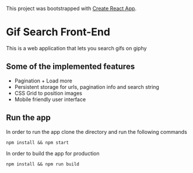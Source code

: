 This project was bootstrapped with [Create React App](https://github.com/facebook/create-react-app).

# Gif Search Front-End

This is a web application that lets you search gifs on giphy

## Some of the implemented features

* Pagination + Load more
* Persistent storage for urls, pagination info and search string
* CSS Grid to position images
* Mobile friendly user interface


## Run the app

In order to run the app clone the directory and run the following commands
```console
npm install && npm start
```

In order to build the app for production
```console
npm install && npm run build
```
